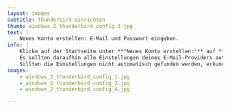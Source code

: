 ```yaml
---
layout: images
subtitle: Thunderbird einrichten
thumb: windows_2_thunderbird_config_3.jpg
text: |
    Neues Konto erstellen: E-Mail und Passwort eingeben.
info: |
    Klicke auf der Startseite unter **"Neues Konto erstellen:"** auf **E-Mail**. Wähle **"Überspringen und meine existierende E-Mail-Adresse verwenden"**. Gebe deinen Namen, deine E-Mail-Adresse und das dazugehörige Passwort ein.   
    Es sollten daraufhin alle Einstellungen deines E-Mail-Providers automatisch gefunden werden. Dann ist dein E-Mail Konto einsatzbereit.  
    Sollten die Einstellungen nicht automatisch gefunden werden, erkundige dich bei deinem E-Mail-Provider.
images: 
    - windows_2_thunderbird_config_1.jpg
    - windows_2_thunderbird_config_3.jpg
    - windows_2_thunderbird_config_4.jpg

---
```

